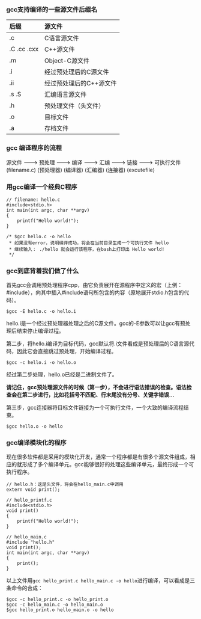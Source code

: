 ### gcc支持编译的一些源文件后缀名

| 后缀        | 源文件                   |
| :--         | :--                      |
| .c          | C语言源文件              |
| .C .cc .cxx | C++源文件                |
| .m          | Object-C源文件           |
| .i          | 经过预处理后的C源文件    |
| .ii         | 经过预处理后的C++源文件  |
| .s .S       | 汇编语言源文件           |
| .h          | 预处理文件（头文件）     |
| .o          | 目标文件                 |
| .a          | 存档文件                 |

### gcc 编译程序的流程

源文件   --->   预处理   --->   编译   --->   汇编   --->   链接   --->   可执行文件
(filename.c)  (预处理器)      (编译器)      (汇编器)      (连接器)       (excutefile)

### 用gcc编译一个经典C程序

```
// filename: hello.c
#include<stdio.h>
int main(int argc, char **argv)
{
	printf("Hello world!");
}

/* $gcc hello.c -o hello
 * 如果没有error，说明编译成功，将会在当前目录生成一个可执行文件 hello
 * 继续输入： ./hello 就会运行该程序，在bash上打印出 Hello world!
 */
```

### gcc到底背着我们做了什么

首先gcc会调用预处理程序cpp，由它负责展开在源程序中定义的宏（上例：#include），向其中插入#include语句所包含的内容（原地展开stdio.h包含的代码）。

```
$gcc -E hello.c -o hello.i
```

hello.i是一个经过预处理器处理之后的C源文件。gcc的-E参数可以让gcc有预处理后结束停止编译过程。

第二步，将hello.i编译为目标代码，gcc默认将.i文件看成是预处理后的C语言源代码，因此它会直接跳过预处理，开始编译过程。

```
$gcc -c hello.i -o hello.o
```

经过第二步处理，hello.o已经是二进制文件了。

**请记住，gcc预处理源文件的时候（第一步），不会进行语法错误的检查。语法检查会在第二步进行，比如花括号不匹配、行末尾没有分号、关键字错误...**

第三步，gcc连接器将目标文件链接为一个可执行文件，一个大致的编译流程结束。

```
$gcc hello.o -o hello
```

### gcc编译模块化的程序

现在很多软件都是采用的模块化开发，通常一个程序都是有很多个源文件组成，相应的就形成了多个编译单元。gcc能够很好的处理这些编译单元，最终形成一个可执行程序。

```
// hello.h：这是头文件，将会在hello_main.c中调用
extern void print();

// hello_printf.c
#include<stdio.h>
void print()
{
	printf("Hello world!");
}

// hello_main.c
#include "hello.h"
void print();
int main(int argc, char **argv)
{
	print();
}
```

以上文件用`gcc hello_print.c hello_main.c -o hello`进行编译，可以看成是三条命令的合成：
```
$gcc -c hello_print.c -o hello_print.o
$gcc -c hello_main.c -o hello_main.o
$gcc hello_print.o hello_main.o -o hello
```
